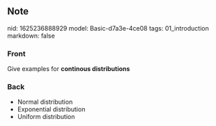 ## Note
nid: 1625236888929
model: Basic-d7a3e-4ce08
tags: 01_introduction
markdown: false

### Front
Give examples for <b>continous distributions</b>

### Back
<div>
  <div>
    <ul>
      <li>Normal distribution
      <li>Exponential distribution
      <li>Uniform distribution
    </ul>
  </div>
</div>
